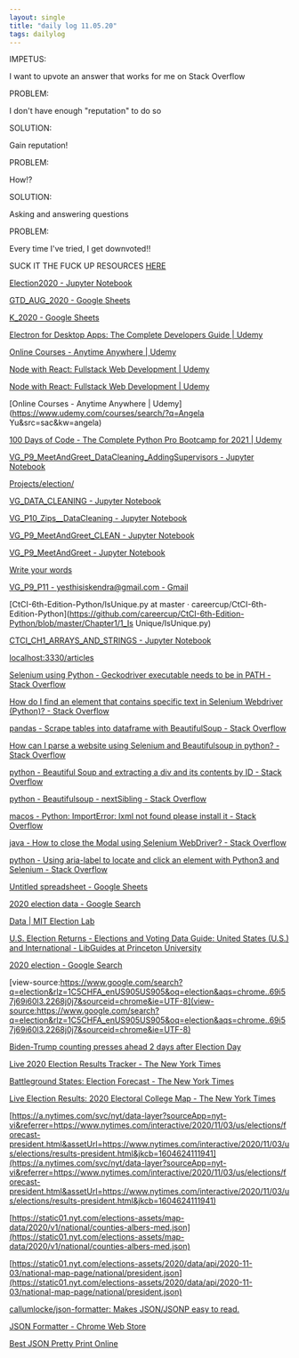 ```yaml
---
layout: single
title: "daily log 11.05.20"
tags: dailylog
---
```



IMPETUS: 

I want to upvote an answer that works for me on Stack Overflow

PROBLEM: 

I don't have enough "reputation" to do so

SOLUTION:

Gain reputation!

PROBLEM:

How!?

SOLUTION:

Asking and answering questions

PROBLEM:

Every time I've tried, I get downvoted!! 

SUCK IT THE FUCK UP RESOURCES [HERE](https://stackoverflow.com/help/how-to-ask)




[Election2020 - Jupyter Notebook](http://localhost:8888/notebooks/Projects/election/Election2020.ipynb)

[GTD_AUG_2020 - Google Sheets](https://docs.google.com/spreadsheets/d/1tOUCIvXQmQGXyIgHY_QhOMUStIgug7sSKlQXH_XW66s/edit#gid=0)

[K_2020 - Google Sheets](https://docs.google.com/spreadsheets/d/1Bf3IvRRIpoijutBZFzVYomi6YzGeasQr2JYZzfF7M_8/edit#gid=412394453)

[Electron for Desktop Apps: The Complete Developers Guide | Udemy](https://www.udemy.com/course/electron-react-tutorial/learn/lecture/7070976#overview)

[Online Courses - Anytime
Anywhere | Udemy](https://www.udemy.com/cart/success/448528648/)

[Node with React: Fullstack Web Development | Udemy](https://www.udemy.com/course/node-with-react-fullstack-web-development/learn/lecture/7593644#overview)

[Node with React: Fullstack Web Development | Udemy](https://www.udemy.com/course/node-with-react-fullstack-web-development/)

[Online Courses - Anytime
Anywhere | Udemy](https://www.udemy.com/courses/search/?q=Angela Yu&src=sac&kw=angela)

[100 Days of Code - The Complete Python Pro Bootcamp for 2021 | Udemy](https://www.udemy.com/course/100-days-of-code/)

[VG_P9_MeetAndGreet_DataCleaning_AddingSupervisors - Jupyter Notebook](http://localhost:8888/notebooks/Projects/virgin_galactic/VG_P9_MeetAndGreet_DataCleaning_AddingSupervisors.ipynb#)

[Projects/election/](http://localhost:8888/tree/Projects/election)

[VG_DATA_CLEANING - Jupyter Notebook](http://localhost:8888/notebooks/Projects/virgin_galactic/VG_DATA_CLEANING.ipynb)

[VG_P10_Zips__DataCleaning - Jupyter Notebook](http://localhost:8888/notebooks/Projects/virgin_galactic/VG_P10_Zips__DataCleaning.ipynb)

[VG_P9_MeetAndGreet_CLEAN - Jupyter Notebook](http://localhost:8888/notebooks/Projects/virgin_galactic/VG_P9_MeetAndGreet_CLEAN.ipynb)

[VG_P9_MeetAndGreet - Jupyter Notebook](http://localhost:8888/notebooks/Projects/virgin_galactic/VG_P9_MeetAndGreet.ipynb#)

[Write your words](https://750words.com/)

[VG_P9_P11 - yesthisiskendra@gmail.com - Gmail](https://mail.google.com/mail/u/0/#inbox/FMfcgxwKjKppWvHkwwgfVlZzJMbBnvbd)

[CtCI-6th-Edition-Python/IsUnique.py at master · careercup/CtCI-6th-Edition-Python](https://github.com/careercup/CtCI-6th-Edition-Python/blob/master/Chapter1/1_Is Unique/IsUnique.py)

[CTCI_CH1_ARRAYS_AND_STRINGS - Jupyter Notebook](http://localhost:8888/notebooks/Projects/UJS/CTCI_CH1_ARRAYS_AND_STRINGS.ipynb#)

[localhost:3330/articles](http://localhost:3330/articles)

[Selenium using Python - Geckodriver executable needs to be in PATH - Stack Overflow](https://stackoverflow.com/questions/40208051/selenium-using-python-geckodriver-executable-needs-to-be-in-path)

[How do I find an element that contains specific text in Selenium Webdriver (Python)? - Stack Overflow](https://stackoverflow.com/questions/12323403/how-do-i-find-an-element-that-contains-specific-text-in-selenium-webdriver-pyth)

[pandas - Scrape tables into dataframe with BeautifulSoup - Stack Overflow](https://stackoverflow.com/questions/50633050/scrape-tables-into-dataframe-with-beautifulsoup)

[How can I parse a website using Selenium and Beautifulsoup in python? - Stack Overflow](https://stackoverflow.com/questions/13960326/how-can-i-parse-a-website-using-selenium-and-beautifulsoup-in-python)

[python - Beautiful Soup and extracting a div and its contents by ID - Stack Overflow](https://stackoverflow.com/questions/2136267/beautiful-soup-and-extracting-a-div-and-its-contents-by-id)

[python - Beautifulsoup - nextSibling - Stack Overflow](https://stackoverflow.com/questions/5999747/beautifulsoup-nextsibling)

[macos - Python: ImportError: lxml not found
please install it - Stack Overflow](https://stackoverflow.com/questions/44954802/python-importerror-lxml-not-found-please-install-it)

[java - How to close the Modal using Selenium WebDriver? - Stack Overflow](https://stackoverflow.com/questions/56734482/how-to-close-the-modal-using-selenium-webdriver)

[python - Using aria-label to locate and click an element with Python3 and Selenium - Stack Overflow](https://stackoverflow.com/questions/46669850/using-aria-label-to-locate-and-click-an-element-with-python3-and-selenium)

[Untitled spreadsheet - Google Sheets](https://docs.google.com/spreadsheets/d/18TuppGYV3L6FPMjNr1NPcjt3ejCVmi1zyxlciICAeNQ/edit#gid=0)

[2020 election data - Google Search](https://www.google.com/search?rlz=1C5CHFA_enUS905US905&sxsrf=ALeKk01xrj-phW1MKXE8za_h8m3y2rXDsw:1604623493581&ei=hZykX8foIr7E0PEPnLCi8AQ&q=2020+election+data&oq=2020+election+data&gs_lcp=CgZwc3ktYWIQAzIQCAAQsQMQgwEQyQMQFBCHAjIFCAAQxAIyBwgAELEDEAoyAggAMgUIABDEAjIECAAQCjIECAAQCjIECAAQCjIECAAQCjIECAAQCjoECAAQRzoLCAAQsQMQgwEQyQM6CwgAELEDEIMBEJECOgoIABCxAxCDARBDOggIABCxAxCDAToFCAAQkQI6DQgAELEDEIMBEBQQhwI6BQgAELEDOgQIABADUIjtAVjT9wFgoPkBaABwAngAgAFtiAHECZIBBDEyLjGYAQCgAQGqAQdnd3Mtd2l6yAEIwAEB&sclient=psy-ab&ved=0ahUKEwiHv9Sq2OzsAhU-IjQIHRyYCE4Q4dUDCA0&uact=5)

[Data | MIT Election Lab](https://electionlab.mit.edu/data)

[U.S. Election Returns - Elections and Voting Data Guide: United States (U.S.) and International - LibGuides at Princeton University](https://libguides.princeton.edu/elections)

[2020 election - Google Search](https://www.google.com/search?rlz=1C5CHFA_enUS905US905&sxsrf=ALeKk024rDPoCkSt8XdMSeXxL2XPvuMS5g:1604623774484&ei=np2kX8aXHZ3L0PEP4-CmyAI&q=2020+election&oq=election&gs_lcp=CgZwc3ktYWIQARgBMgQIABBHMgQIABBHMgQIABBHMgQIABBHMgQIABBHMgQIABBHMgQIABBHMgQIABBHUABYAGCX1wZoAHACeACAAQCIAQCSAQCYAQCqAQdnd3Mtd2l6yAEIwAEB&sclient=psy-ab)

[view-source:https://www.google.com/search?q=election&rlz=1C5CHFA_enUS905US905&oq=election&aqs=chrome..69i57j69i60l3.2268j0j7&sourceid=chrome&ie=UTF-8](view-source:https://www.google.com/search?q=election&rlz=1C5CHFA_enUS905US905&oq=election&aqs=chrome..69i57j69i60l3.2268j0j7&sourceid=chrome&ie=UTF-8)

[Biden-Trump counting presses ahead 2 days after Election Day](https://apnews.com/article/joe-biden-donald-trump-counting-election-1686896c09a50f8ea545f98a76a17dec)

[Live 2020 Election Results Tracker - The New York Times](https://www.nytimes.com/live/2020/11/05/us/us-election-results)

[Battleground States: Election Forecast - The New York Times](https://www.nytimes.com/interactive/2020/11/03/us/elections/forecast-president.html)

[Live Election Results: 2020 Electoral College Map - The New York Times](https://www.nytimes.com/interactive/2020/11/03/us/elections/results-president.html)

[https://a.nytimes.com/svc/nyt/data-layer?sourceApp=nyt-vi&referrer=https://www.nytimes.com/interactive/2020/11/03/us/elections/forecast-president.html&assetUrl=https://www.nytimes.com/interactive/2020/11/03/us/elections/results-president.html&jkcb=1604624111941](https://a.nytimes.com/svc/nyt/data-layer?sourceApp=nyt-vi&referrer=https://www.nytimes.com/interactive/2020/11/03/us/elections/forecast-president.html&assetUrl=https://www.nytimes.com/interactive/2020/11/03/us/elections/results-president.html&jkcb=1604624111941)

[https://static01.nyt.com/elections-assets/map-data/2020/v1/national/counties-albers-med.json](https://static01.nyt.com/elections-assets/map-data/2020/v1/national/counties-albers-med.json)

[https://static01.nyt.com/elections-assets/2020/data/api/2020-11-03/national-map-page/national/president.json](https://static01.nyt.com/elections-assets/2020/data/api/2020-11-03/national-map-page/national/president.json)

[callumlocke/json-formatter: Makes JSON/JSONP easy to read.](https://github.com/callumlocke/json-formatter)

[JSON Formatter - Chrome Web Store](https://chrome.google.com/webstore/detail/json-formatter/bcjindcccaagfpapjjmafapmmgkkhgoa/related?hl=en)

[Best JSON Pretty Print Online](https://jsonformatter.org/json-pretty-print)